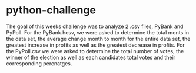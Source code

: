 # python-challenge
The goal of this weeks challenge was to analyze 2 .csv files, PyBank and PyPoll. For the PyBank.hcsv, we were asked to determine the total monts in the data set, the average change month to month for the entire data set, the greatest increase in profits as well as the greatest decrease in profits. For the PyPoll.csv we were asked to determine the total number of votes, the winner of the election as well as each candidates total votes and their corresponding percnatges. 
